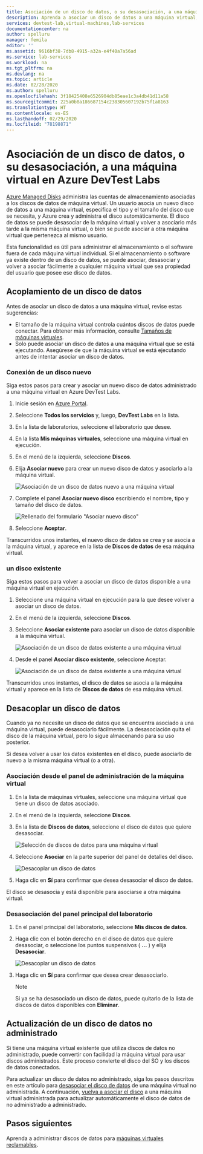 ```yaml
---
title: Asociación de un disco de datos, o su desasociación, a una máquina virtual en Azure DevTest Labs
description: Aprenda a asociar un disco de datos a una máquina virtual, o a desasociarlo, en Azure DevTest Labs.
services: devtest-lab,virtual-machines,lab-services
documentationcenter: na
author: spelluru
manager: femila
editor: ''
ms.assetid: 9616bf38-7db8-4915-a32a-e4f40a7a56ad
ms.service: lab-services
ms.workload: na
ms.tgt_pltfrm: na
ms.devlang: na
ms.topic: article
ms.date: 02/28/2020
ms.author: spelluru
ms.openlocfilehash: 3f18425408e6526904db85eae1c3a4db41d11a58
ms.sourcegitcommit: 225a0b8a186687154c238305607192b75f1a8163
ms.translationtype: HT
ms.contentlocale: es-ES
ms.lasthandoff: 02/29/2020
ms.locfileid: "78198871"
---
```

# <a name="attach-or-detach-a-data-disk-to-a-virtual-machine-in-azure-devtest-labs"></a>Asociación de un disco de datos, o su desasociación, a una máquina virtual en Azure DevTest Labs
[Azure Managed Disks](https://docs.microsoft.com/azure/virtual-machines/windows/managed-disks-overview) administra las cuentas de almacenamiento asociadas a los discos de datos de máquina virtual. Un usuario asocia un nuevo disco de datos a una máquina virtual, especifica el tipo y el tamaño del disco que se necesita, y Azure crea y administra el disco automáticamente. El disco de datos se puede desasociar de la máquina virtual y volver a asociarlo más tarde a la misma máquina virtual, o bien se puede asociar a otra máquina virtual que pertenezca al mismo usuario.

Esta funcionalidad es útil para administrar el almacenamiento o el software fuera de cada máquina virtual individual. Si el almacenamiento o software ya existe dentro de un disco de datos, se puede asociar, desasociar y volver a asociar fácilmente a cualquier máquina virtual que sea propiedad del usuario que posee ese disco de datos.

## <a name="attach-a-data-disk"></a>Acoplamiento de un disco de datos
Antes de asociar un disco de datos a una máquina virtual, revise estas sugerencias:

- El tamaño de la máquina virtual controla cuántos discos de datos puede conectar. Para obtener más información, consulte [Tamaños de máquinas virtuales](https://docs.microsoft.com/azure/virtual-machines/windows/sizes).
- Solo puede asociar un disco de datos a una máquina virtual que se está ejecutando. Asegúrese de que la máquina virtual se está ejecutando antes de intentar asociar un disco de datos.

### <a name="attach-a-new-disk"></a>Conexión de un disco nuevo
Siga estos pasos para crear y asociar un nuevo disco de datos administrado a una máquina virtual en Azure DevTest Labs.

1. Inicie sesión en [Azure Portal](https://go.microsoft.com/fwlink/p/?LinkID=525040).
1. Seleccione **Todos los servicios** y, luego, **DevTest Labs** en la lista.
1. En la lista de laboratorios, seleccione el laboratorio que desee. 
1. En la lista **Mis máquinas virtuales**, seleccione una máquina virtual en ejecución.
1. En el menú de la izquierda, seleccione **Discos**.
1. Elija **Asociar nuevo** para crear un nuevo disco de datos y asociarlo a la máquina virtual.

    ![Asociación de un disco de datos nuevo a una máquina virtual](./media/devtest-lab-attach-detach-data-disk/devtest-lab-attach-new.png)
1. Complete el panel **Asociar nuevo disco** escribiendo el nombre, tipo y tamaño del disco de datos.

    ![Rellenado del formulario "Asociar nuevo disco"](./media/devtest-lab-attach-detach-data-disk/devtest-lab-attach-new-form.png)
1. Seleccione **Aceptar**.

Transcurridos unos instantes, el nuevo disco de datos se crea y se asocia a la máquina virtual, y aparece en la lista de **Discos de datos** de esa máquina virtual.

### <a name="attach-an-existing-disk"></a>un disco existente
Siga estos pasos para volver a asociar un disco de datos disponible a una máquina virtual en ejecución. 

1. Seleccione una máquina virtual en ejecución para la que desee volver a asociar un disco de datos.
1. En el menú de la izquierda, seleccione **Discos**.
1. Seleccione **Asociar existente** para asociar un disco de datos disponible a la máquina virtual.

    ![Asociación de un disco de datos existente a una máquina virtual](./media/devtest-lab-attach-detach-data-disk/devtest-lab-attach-existing-button.png)

1. Desde el panel **Asociar disco existente**, seleccione Aceptar.

    ![Asociación de un disco de datos existente a una máquina virtual](./media/devtest-lab-attach-detach-data-disk/devtest-lab-attach-existing.png)

Transcurridos unos instantes, el disco de datos se asocia a la máquina virtual y aparece en la lista de **Discos de datos** de esa máquina virtual.

## <a name="detach-a-data-disk"></a>Desacoplar un disco de datos
Cuando ya no necesite un disco de datos que se encuentra asociado a una máquina virtual, puede desasociarlo fácilmente. La desasociación quita el disco de la máquina virtual, pero lo sigue almacenando para su uso posterior.

Si desea volver a usar los datos existentes en el disco, puede asociarlo de nuevo a la misma máquina virtual (o a otra).

### <a name="detach-from-the-vms-management-pane"></a>Asociación desde el panel de administración de la máquina virtual
1. En la lista de máquinas virtuales, seleccione una máquina virtual que tiene un disco de datos asociado.
1. En el menú de la izquierda, seleccione **Discos**.
1. En la lista de **Discos de datos**, seleccione el disco de datos que quiere desasociar.

    ![Selección de discos de datos para una máquina virtual](./media/devtest-lab-attach-detach-data-disk/devtest-lab-detach-button.png) 
1. Seleccione **Asociar** en la parte superior del panel de detalles del disco.

    ![Desacoplar un disco de datos](./media/devtest-lab-attach-detach-data-disk/devtest-lab-detach-data-disk2.png)
1. Haga clic en **Sí** para confirmar que desea desasociar el disco de datos.

El disco se desasocia y está disponible para asociarse a otra máquina virtual. 
### <a name="detach-from-the-labs-main-pane"></a>Desasociación del panel principal del laboratorio
1. En el panel principal del laboratorio, seleccione **Mis discos de datos**.
1. Haga clic con el botón derecho en el disco de datos que quiere desasociar, o seleccione los puntos suspensivos ( **...** ) y elija **Desasociar**.

    ![Desacoplar un disco de datos](./media/devtest-lab-attach-detach-data-disk/devtest-lab-detach-data-disk.png)
1. Haga clic en **Sí** para confirmar que desea crear desasociarlo.

   > [!NOTE]
   > Si ya se ha desasociado un disco de datos, puede quitarlo de la lista de discos de datos disponibles con **Eliminar**.
   >
   >

## <a name="upgrade-an-unmanaged-data-disk"></a>Actualización de un disco de datos no administrado
Si tiene una máquina virtual existente que utiliza discos de datos no administrado, puede convertir con facilidad la máquina virtual para usar discos administrados. Este proceso convierte el disco del SO y los discos de datos conectados.

Para actualizar un disco de datos no administrado, siga los pasos descritos en este artículo para [desasociar el disco de datos](#detach-a-data-disk) de una máquina virtual no administrada. A continuación, [vuelva a asociar el disco](#attach-an-existing-disk) a una máquina virtual administrada para actualizar automáticamente el disco de datos de no administrado a administrado.

## <a name="next-steps"></a>Pasos siguientes
Aprenda a administrar discos de datos para [máquinas virtuales reclamables](devtest-lab-add-claimable-vm.md#unclaim-a-vm).


